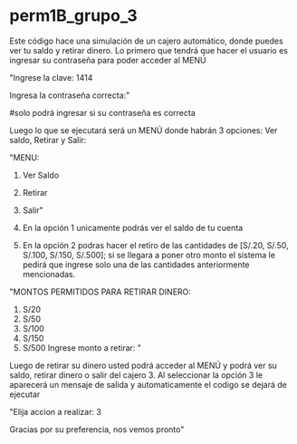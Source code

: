 # perm1B_grupo_3
Este código hace una simulación de un cajero automático, donde puedes ver tu saldo y retirar dinero.
Lo primero que tendrá que hacer el usuario es ingresar su contraseña para poder acceder al MENÚ

"Ingrese la clave: 1414

Ingresa la contraseña correcta:"

#solo podrá ingresar si su contraseña es correcta

Luego lo que se ejecutará será un MENÚ donde habrán 3 opciones: Ver saldo, Retirar y Salir:

"MENU:
1. Ver Saldo
2. Retirar
3. Salir"

1. En la opción 1 unicamente podrás ver el saldo de tu cuenta
2. En la opción 2 podras hacer el retiro de las cantidades de [S/.20, S/.50, S/.100, S/.150, S/.500]; si se llegara a poner otro monto el sistema le pedirá que ingrese solo una de las cantidades anteriormente mencionadas.

"MONTOS PERMITIDOS PARA RETIRAR DINERO:
1. S/20
2. S/50
3. S/100
4. S/150
5. S/500
Ingrese monto a retirar: "

Luego de retirar su dinero usted podrá acceder al MENÚ y podrá ver su saldo, retirar dinero o salir del cajero
3. Al seleccionar la opción 3 le aparecerá un mensaje de salida y automaticamente el codigo se dejará de ejecutar

"Elija accion a realizar: 3

Gracias por su preferencia, nos vemos pronto"
